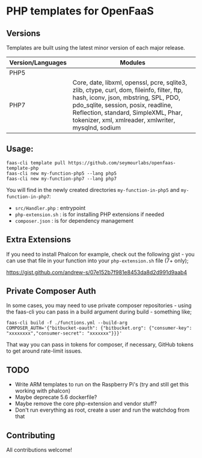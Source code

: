 # PHP templates for OpenFaaS

## Versions

Templates are built using the latest minor version of each major release.

| Version/Languages | Modules |
| ------------- | ------ |
| PHP5      |  |
| PHP7      | Core, date, libxml, openssl, pcre, sqlite3, zlib, ctype, curl, dom, fileinfo, filter, ftp, hash, iconv, json, mbstring, SPL, PDO, pdo_sqlite, session, posix, readline, Reflection, standard, SimpleXML, Phar, tokenizer, xml, xmlreader, xmlwriter, mysqlnd, sodium |

## Usage:

```shell
faas-cli template pull https://github.com/seymourlabs/openfaas-template-php
faas-cli new my-function-php5 --lang php5
faas-cli new my-function-php7 --lang php7
```

You will find in the newly created directories `my-function-in-php5` and `my-function-in-php7`:
- `src/Handler.php` : entrypoint
- `php-extension.sh` : is for installing PHP extensions if needed
- `composer.json` : is for dependency management

## Extra Extensions

If you need to install Phalcon for example, check out the following gist - you can use
that file in your function into your `php-extension.sh` file (7+ only);

https://gist.github.com/andrew-s/07e152b7f981e8453da8d2d991d9aab4

## Private Composer Auth

In some cases, you may need to use private composer repositories - using the faas-cli you can pass in 
a build argument during build - something like;

```
faas-cli build -f ./functions.yml --build-arg COMPOSER_AUTH='{"bitbucket-oauth": {"bitbucket.org": {"consumer-key": "xxxxxxxx","consumer-secret": "xxxxxxx"}}}' 
```

That way you can pass in tokens for composer, if necessary, GitHub tokens to get around rate-limit issues.

## TODO

- Write ARM templates to run on the Raspberry Pi's (try and still get this working with phalcon)
- Maybe deprecate 5.6 dockerfile?
- Maybe remove the core php-extension and vendor stuff?
- Don't run everything as root, create a user and run the watchdog from that

## Contributing

All contributions welcome!